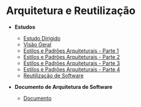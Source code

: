 # Arquitetura e Reutilização

- **Estudos**

  - [Estudo Dirigido](Architecture/EstudoDirigido/EstudoDirigido.md)
  - [Visão Geral](Architecture/EstudoDirigido/geral.md)
  - [Estilos e Padrões Arquiteturais - Parte 1](Architecture/EstudoDirigido/parte1.md)
  - [Estilos e Padrões Arquiteturais - Parte 2](Architecture/EstudoDirigido/parte2.md)
  - [Estilos e Padrões Arquiteturais - Parte 3](Architecture/EstudoDirigido/parte3.md)
  - [Estilos e Padrões Arquiteturais - Parte 4](Architecture/EstudoDirigido/parte4.md)
  - [Reutilização de Software](Architecture/EstudoDirigido/reutilizacao.md)

- **Documento de Arquitetura de Software**
  - [Documento](Architecture/das.md)
